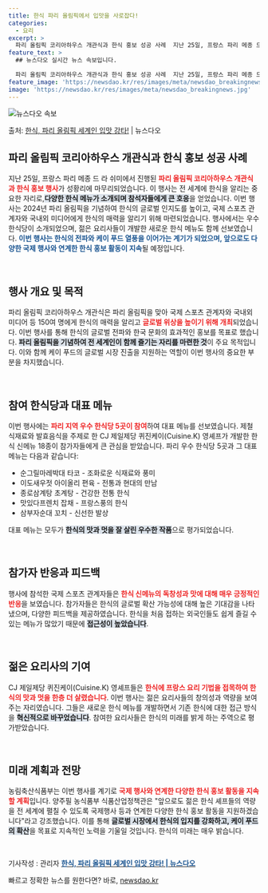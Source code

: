 ```yaml
---
title: 한식 파리 올림픽에서 입맛을 사로잡다!
categories:
  - 요리
excerpt: >
  파리 올림픽 코리아하우스 개관식과 한식 홍보 성공 사례  지난 25일, 프랑스 파리 메종 드 라 쉬미에서 진…
feature_text: >
  ## 뉴스다오 실시간 뉴스 속보입니다.

  파리 올림픽 코리아하우스 개관식과 한식 홍보 성공 사례  지난 25일, 프랑스 파리 메종 드 라 쉬미에서 진…
feature_image: 'https://newsdao.kr/res/images/meta/newsdao_breakingnews.jpg'
image: 'https://newsdao.kr/res/images/meta/newsdao_breakingnews.jpg'
---
```


![뉴스다오 속보](https://newsdao.kr/res/images/meta/newsdao_breakingnews.jpg)

<p>출처: <a href="https://newsdao.kr/5106" rel="dofollow">한식, 파리 올림픽 세계인 입맛 강타!</a> | 뉴스다오</p>

<h2 data-ke-size="size26">파리 올림픽 코리아하우스 개관식과 한식 홍보 성공 사례</h2>

<p data-ke-size="size16">지난 25일, 프랑스 파리 메종 드 라 쉬미에서 진행된 <b><span style="color: #ee2323;">파리 올림픽 코리아하우스 개관식과 한식 홍보 행사</span></b>가 성황리에 마무리되었습니다. 이 행사는 전 세계에 한식을 알리는 중요한 자리로,<b><span style="background-color: #21538527;">다양한 한식 메뉴가 소개되며 참석자들에게 큰 호응</span></b>을 얻었습니다. 이번 행사는 2024년 파리 올림픽을 기념하여 한식의 글로벌 인지도를 높이고, 국제 스포츠 관계자와 국내외 미디어에게 한식의 매력을 알리기 위해 마련되었습니다. 행사에서는 우수 한식당이 소개되었으며, 젊은 요리사들이 개발한 새로운 한식 메뉴도 함께 선보였습니다. <b><span style="color: #1a5490;">이번 행사는 한식의 전파와 케이 푸드 열풍을 이어가는 계기가 되었으며, 앞으로도 다양한 국제 행사와 연계한 한식 홍보 활동이 지속</span></b>될 예정입니다.</p>

<p data-ke-size="size16">&nbsp;</p>

<h2 data-ke-size="size26">행사 개요 및 목적</h2>

<p data-ke-size="size16">파리 올림픽 코리아하우스 개관식은 파리 올림픽을 맞아 국제 스포츠 관계자와 국내외 미디어 등 150여 명에게 한식의 매력을 알리고 <b><span style="color: #ee2323;">글로벌 위상을 높이기 위해 개최</span></b>되었습니다. 이번 행사를 통해 한식의 글로벌 전파와 한국 문화의 효과적인 홍보를 목표로 했습니다. <b><span style="background-color: #21538527;">파리 올림픽을 기념하여 전 세계인이 함께 즐기는 자리를 마련한 것</span></b>이 주요 목적입니다. 이와 함께 케이 푸드의 글로벌 시장 진출을 지원하는 역할이 이번 행사의 중요한 부분을 차지했습니다.</p>

<p data-ke-size="size16">&nbsp;</p>

<h2 data-ke-size="size26">참여 한식당과 대표 메뉴</h2>

<p data-ke-size="size16">이번 행사에는 <b><span style="color: #ee2323;">파리 지역 우수 한식당 5곳이 참여</span></b>하여 대표 메뉴를 선보였습니다. 제철 식재료와 발효음식을 주제로 한 CJ 제일제당 퀴진케이(Cuisine.K) 영셰프가 개발한 한식 신메뉴 18종이 참가자들에게 큰 관심을 받았습니다. 파리 우수 한식당 5곳과 그 대표 메뉴는 다음과 같습니다:</p>

<ul>
    <li>순그릴마레박대 타코 - 조화로운 식재료와 풍미</li>
    <li>이도새우젓 아이올리 편육 - 전통과 현대의 만남</li>
    <li>종로삼계탕 초계탕 - 건강한 전통 한식</li>
    <li>맛있다프렌치 잡채 - 프랑스풍의 한식</li>
    <li>삼부자순대 꼬치 - 신선한 발상</li>
</ul>

<p data-ke-size="size16">대표 메뉴는 모두가 <b><span style="background-color: #21538527;">한식의 맛과 멋을 잘 살린 우수한 작품</span></b>으로 평가되었습니다.</p>

<p data-ke-size="size16">&nbsp;</p>

<h2 data-ke-size="size26">참가자 반응과 피드백</h2>

<p data-ke-size="size16">행사에 참석한 국제 스포츠 관계자들은 <b><span style="color: #ee2323;">한식 신메뉴의 독창성과 맛에 대해 매우 긍정적인 반응</span></b>을 보였습니다. 참가자들은 한식의 글로벌 확산 가능성에 대해 높은 기대감을 나타냈으며, 다양한 피드백을 제공하였습니다. 한식을 처음 접하는 외국인들도 쉽게 즐길 수 있는 메뉴가 많았기 때문에 <b><span style="background-color: #21538527;">접근성이 높았습니다</span></b>.</p>

<p data-ke-size="size16">&nbsp;</p>

<h2 data-ke-size="size26">젊은 요리사의 기여</h2>

<p data-ke-size="size16">CJ 제일제당 퀴진케이(Cuisine.K) 영셰프들은 <b><span style="color: #ee2323;">한식에 프랑스 요리 기법을 접목하여 한식의 맛과 멋을 한층 더 살렸습니다</span></b>. 이번 행사는 젊은 요리사들의 창의성과 역량을 보여주는 자리였습니다. 그들은 새로운 한식 메뉴를 개발하면서 기존 한식에 대한 접근 방식을 <b><span style="background-color: #21538527;">혁신적으로 바꾸었습니다</span></b>. 참여한 요리사들은 한식의 미래를 밝게 하는 주역으로 평가받았습니다.</p>

<p data-ke-size="size16">&nbsp;</p>

<h2 data-ke-size="size26">미래 계획과 전망</h2>

<p data-ke-size="size16">농림축산식품부는 이번 행사를 계기로 <b><span style="color: #ee2323;">국제 행사와 연계한 다양한 한식 홍보 활동을 지속할 계획</span></b>입니다. 양주필 농식품부 식품산업정책관은 "앞으로도 젊은 한식 셰프들의 역량을 전 세계에 펼칠 수 있도록 국제행사 등과 연계한 다양한 한식 홍보 활동을 지원하겠습니다"라고 강조했습니다. 이를 통해 <b><span style="background-color: #21538527;">글로벌 시장에서 한식의 입지를 강화하고, 케이 푸드의 확산</span></b>을 목표로 지속적인 노력을 기울일 것입니다. 한식의 미래는 매우 밝습니다.</p>

<p data-ke-size="size16">&nbsp;</p>

<p data-ke-size="size16">기사작성 : 관리자 <a href="https://newsdao.kr/5106" target="_blank"><b><span style="color: #1a5490;">한식, 파리 올림픽 세계인 입맛 강타! | 뉴스다오</span></b></a></p> 

빠르고 정확한 뉴스를 원한다면? 바로, <a href="https://newsdao.kr" rel="dofollow">newsdao.kr</a>


